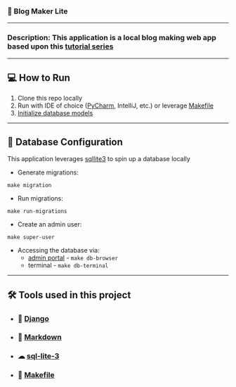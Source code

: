 ### 📄 Blog Maker Lite

---

### Description: This application is a local blog making web app based upon this [tutorial series][tutorial]

---

## 💻 How to Run

1. Clone this repo locally
2. Run with IDE of choice ([PyCharm][pycharm], IntelliJ, etc.) or leverage [Makefile](makefile)
3. [Initialize database models](#-database-configuration)

---

## 💾 Database Configuration

This application leverages [sqllite3][sql-lite-3] to spin up a database locally

- Generate migrations:
```shell
make migration
```

- Run migrations:
```shell
make run-migrations
```

- Create an admin user:
```shell
make super-user
```

- Accessing the database via: 
  - [admin portal](http://localhost:8000/admin/) - ```make db-browser```
  - terminal -  ```make db-terminal```

---

## 🛠 Tools used in this project 

- ### 🐍 [Django][django]
- ### 📘 [Markdown][markdown]
- ### ☁ [sql-lite-3][sql-lite-3]
- ### 📝 [Makefile][makefile]


[tutorial]: https://www.mostlypython.com/django-from-first-principles-2/
[pycharm]: https://www.jetbrains.com/guide/python/tutorials/getting-started-pycharm/installation-and-setup/
[django]: https://www.djangoproject.com/
[markdown]: https://www.markdownguide.org/getting-started/
[sql-lite-3]: https://docs.python.org/3/library/sqlite3.html
[makefile]: https://www.gnu.org/software/make/manual/make.html